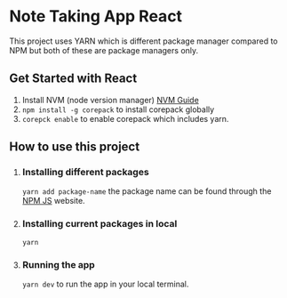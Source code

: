 # Note Taking App React

This project uses YARN which is different package manager compared to NPM but both of these are package managers only.

## Get Started with React

1. Install NVM (node version manager) [NVM Guide](https://www.freecodecamp.org/news/node-version-manager-nvm-install-guide/)
2. `npm install -g corepack` to install corepack globally
3. `corepck enable` to enable corepack which includes yarn.

## How to use this project

1. ### Installing different packages
   `yarn add package-name`
   the package name can be found through the [NPM JS](https://www.npmjs.com/) website.
2. ### Installing current packages in local

   `yarn`

3. ### Running the app
   `yarn dev` to run the app in your local terminal.
